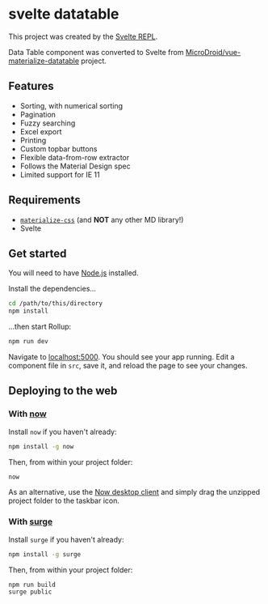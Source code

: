 # svelte datatable

This project was created by the [Svelte REPL](https://svelte.technology/repl).

Data Table component was converted to Svelte from [MicroDroid/vue-materialize-datatable](https://github.com/MicroDroid/vue-materialize-datatable) project. 

## Features
 - Sorting, with numerical sorting
 - Pagination
 - Fuzzy searching
 - Excel export
 - Printing
 - Custom topbar buttons
 - Flexible data-from-row extractor
 - Follows the Material Design spec
 - Limited support for IE 11

## Requirements
 - [`materialize-css`](https://www.npmjs.com/package/materialize-css) (and **NOT** any other MD library!)
 - Svelte

## Get started

You will need to have [Node.js](https://nodejs.org) installed.

Install the dependencies...

```bash
cd /path/to/this/directory
npm install
```

...then start Rollup:

```bash
npm run dev
```

Navigate to [localhost:5000](http://localhost:5000). You should see your app running. Edit a component file in `src`, save it, and reload the page to see your changes.


## Deploying to the web

### With [now](https://zeit.co/now)

Install `now` if you haven't already:

```bash
npm install -g now
```

Then, from within your project folder:

```bash
now
```

As an alternative, use the [Now desktop client](https://zeit.co/download) and simply drag the unzipped project folder to the taskbar icon.

### With [surge](https://surge.sh/)

Install `surge` if you haven't already:

```bash
npm install -g surge
```

Then, from within your project folder:

```bash
npm run build
surge public
```
